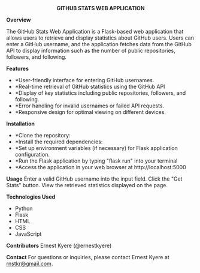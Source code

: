 <div style="text-align: center; ">
    <b>GITHUB STATS WEB APPLICATION</b>
</div>

<b>Overview</b>

The GitHub Stats Web Application is a Flask-based web application that allows users to retrieve and display statistics about GitHub users. Users can enter a GitHub username, and the application fetches data from the GitHub API to display information such as the number of public repositories, followers, and following.

<b>Features</b>
<ul>
    <li>*User-friendly interface for entering GitHub usernames.</li>
    <li>*Real-time retrieval of GitHub statistics using the GitHub API</li>
    <li>*Display of key statistics including public repositories, followers, and following.</li>
    <li>*Error handling for invalid usernames or failed API requests.</li>
    <li>*Responsive design for optimal viewing on different devices.</li>
</ul>

<b>Installation</b>
<ul>
    <li>*Clone the repository:</li>
    <li>*Install the required dependencies:</li>
    <li>*Set up environment variables (if necessary) for Flask application configuration.</li>
    <li>*Run the Flask application by typing "flask run" into your terminal</li>
    <li>*Access the application in your web browser at http://localhost:5000</li>
</ul>

<b>Usage</b>
Enter a valid GitHub username into the input field.
Click the "Get Stats" button.
View the retrieved statistics displayed on the page.

<b>Technologies Used</b>
<ul>
    <li>Python</li>
    <li>Flask</li>
    <li>HTML</li>
    <li>CSS</li>
    <li>JavaScript</li>
</ul>

<b>Contributors</b>
Ernest Kyere (@ernestkyere)

<b>Contact</b>
For questions or inquiries, please contact Ernest Kyere at rnstkr@gmail.com.

